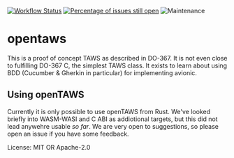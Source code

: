 [![Workflow Status](https://github.com/aeronautical-informatics/openTAWS/workflows/main/badge.svg)](https://github.com/aeronautical-informatics/openTAWS/actions?query=workflow%3A%22main%22)
[![Percentage of issues still open](https://isitmaintained.com/badge/open/aeronautical-informatics/openTAWS.svg)](https://isitmaintained.com/project/aeronautical-informatics/openTAWS "Percentage of issues still open")
![Maintenance](https://img.shields.io/badge/maintenance-activly--developed-brightgreen.svg)

# opentaws

This is a proof of concept TAWS as described in DO-367. It is not even close to fulfilling
DO-367 C, the simplest TAWS class. It exists to learn about using BDD (Cucumber & Gherkin in
particular) for implementing avionic.

## Using openTAWS

Currently it is only possible to use openTAWS from Rust. We've looked briefly into WASM-WASI
and C ABI as addiotional targets, but this did not lead anywehre usable _so far_. We are very
open to suggestions, so please open an issue if you have some feedback.

License: MIT OR Apache-2.0
